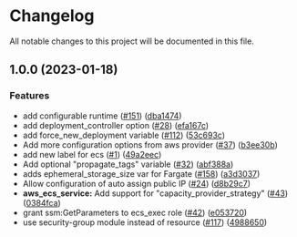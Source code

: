 # Changelog

All notable changes to this project will be documented in this file.

## 1.0.0 (2023-01-18)


### Features

* add configurable runtime ([#151](https://github.com/justtrackio/terraform-aws-ecs-alb-service-task/issues/151)) ([dba1474](https://github.com/justtrackio/terraform-aws-ecs-alb-service-task/commit/dba1474c2853e9b139ca46f4325094cdaea01b33))
* add deployment_controller option ([#28](https://github.com/justtrackio/terraform-aws-ecs-alb-service-task/issues/28)) ([efa167c](https://github.com/justtrackio/terraform-aws-ecs-alb-service-task/commit/efa167ce3564393efe42474e4ae5d14ae1400287))
* add force_new_deployment variable ([#112](https://github.com/justtrackio/terraform-aws-ecs-alb-service-task/issues/112)) ([53c693c](https://github.com/justtrackio/terraform-aws-ecs-alb-service-task/commit/53c693ca557a67cab49a61ad4c8bf54469c0d738))
* Add more configuration options from aws provider ([#37](https://github.com/justtrackio/terraform-aws-ecs-alb-service-task/issues/37)) ([b3ee30b](https://github.com/justtrackio/terraform-aws-ecs-alb-service-task/commit/b3ee30bae1d5d0931d5feee4396b80a389d41391))
* add new label for ecs ([#1](https://github.com/justtrackio/terraform-aws-ecs-alb-service-task/issues/1)) ([49a2eec](https://github.com/justtrackio/terraform-aws-ecs-alb-service-task/commit/49a2eec023bef02840b0ddda6f44a4859eab2183))
* Add optional "propagate_tags" variable ([#32](https://github.com/justtrackio/terraform-aws-ecs-alb-service-task/issues/32)) ([abf388a](https://github.com/justtrackio/terraform-aws-ecs-alb-service-task/commit/abf388a5be8fe4788e03a3ba555f239a95f3f7bb))
* adds ephemeral_storage_size var for Fargate ([#158](https://github.com/justtrackio/terraform-aws-ecs-alb-service-task/issues/158)) ([a3d3037](https://github.com/justtrackio/terraform-aws-ecs-alb-service-task/commit/a3d3037658a7907bd7bccc4d343d20b6d5c02037))
* Allow configuration of auto assign public IP ([#24](https://github.com/justtrackio/terraform-aws-ecs-alb-service-task/issues/24)) ([d8b29c7](https://github.com/justtrackio/terraform-aws-ecs-alb-service-task/commit/d8b29c78c1d3df552ad8987ac87811fba5cea97c))
* **aws_ecs_service:** Add support for "capacity_provider_strategy" ([#43](https://github.com/justtrackio/terraform-aws-ecs-alb-service-task/issues/43)) ([0384fca](https://github.com/justtrackio/terraform-aws-ecs-alb-service-task/commit/0384fcabb128910b18a5fdd2b5aea60527c68540))
* grant ssm:GetParameters to ecs_exec role ([#42](https://github.com/justtrackio/terraform-aws-ecs-alb-service-task/issues/42)) ([e053720](https://github.com/justtrackio/terraform-aws-ecs-alb-service-task/commit/e053720f032df7f829b67710dafff9c37dc5602e))
* use security-group module instead of resource ([#117](https://github.com/justtrackio/terraform-aws-ecs-alb-service-task/issues/117)) ([4988650](https://github.com/justtrackio/terraform-aws-ecs-alb-service-task/commit/4988650f629e6968e1f76e88f15c6a699d7019b8))
